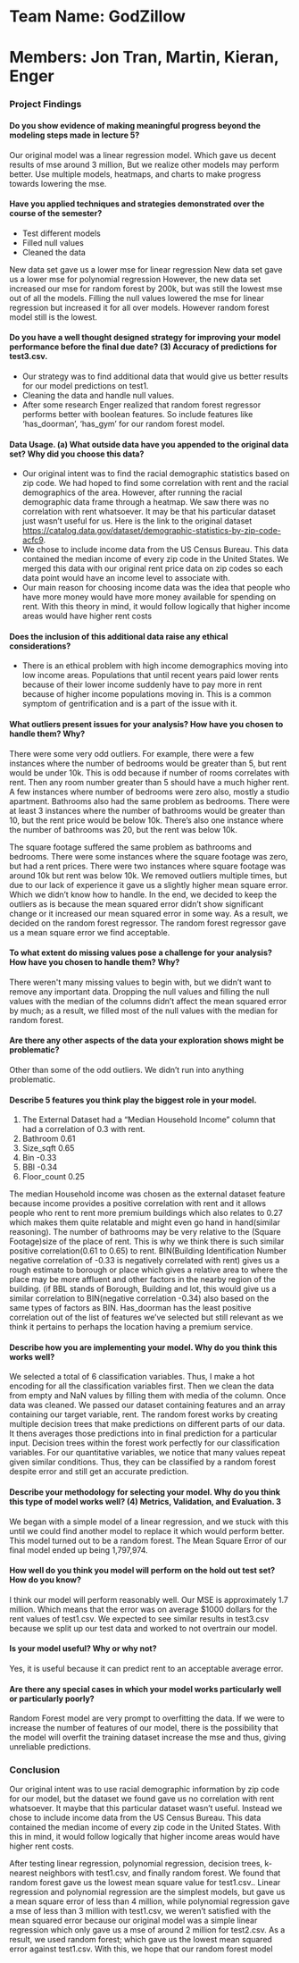 # Team Name: GodZillow

# Members: Jon Tran, Martin, Kieran, Enger

### Project Findings
#### Do you show evidence of making meaningful progress beyond the modeling steps made in lecture 5?
Our original model was a linear regression model. Which gave us decent results of mse around 3 million, But we realize other models may perform better.
Use multiple models, heatmaps, and charts to make progress towards lowering the mse. 
#### Have you applied techniques and strategies demonstrated over the course of the semester? 
- Test different models
- Filled null values
- Cleaned the data

New data set gave us a lower mse for linear regression
New data set gave us a lower mse for polynomial regression
However, the new data set increased our mse for random forest by 200k, but was still the lowest mse out of all the models.
Filling the null values lowered the mse for linear regression but increased it for all over models. However random forest model still is the lowest. 
#### Do you have a well thought designed strategy for improving your model performance before the final due date? (3) Accuracy of predictions for test3.csv.
- Our strategy was to find additional data that would give us better results for our model predictions on test1.
- Cleaning the data and handle null values. 
- After some research Enger realized that random forest regressor performs better with boolean features. So include features like ‘has_doorman’, ‘has_gym’ for our random forest model. 
####  Data Usage. (a) What outside data have you appended to the original data set? Why did you choose this data? 

- Our original intent was to find the racial demographic statistics based on zip code. We had hoped to find some correlation with rent and the racial demographics of the area. However, after running the racial demographic data frame through a heatmap. We saw there was no correlation with rent whatsoever. It may be that his particular dataset just wasn’t useful for us. Here is the link to the original dataset https://catalog.data.gov/dataset/demographic-statistics-by-zip-code-acfc9.
- We chose to include income data from the US Census Bureau. This data contained the median income of every zip code in the United States. We merged this data with our original rent price data on zip codes so each data point would have an income level to associate with.
- Our main reason for choosing income data was the idea that people who have more money would have more money available for spending on rent. With this theory in mind, it would follow logically that higher income areas would have higher rent costs

#### Does the inclusion of this additional data raise any ethical considerations? 

- There is an ethical problem with high income demographics moving into low income areas. Populations that until recent years paid lower rents because of their lower income suddenly have to pay more in rent because of higher income populations moving in. This is a common symptom of gentrification and is a part of the issue with it. 

#### What outliers present issues for your analysis? How have you chosen to handle them? Why? 

There were some very odd outliers. For example, there were a few instances where the number of bedrooms would be greater than 5, but rent would be under 10k. This is odd because if number of rooms correlates with rent. Then any room number greater than 5 should have a much higher rent. A few instances where number of bedrooms were zero also, mostly a studio apartment.
Bathrooms also had the same problem as bedrooms. There were at least 3 instances where the number of bathrooms would be greater than 10, but the rent price would be below 10k. There’s also one instance where the number of bathrooms was 20, but the rent was below 10k.

The square footage suffered the same problem as bathrooms and bedrooms. There were some instances where the square footage was zero, but had a rent prices. There were two instances where square footage was around 10k but rent was below 10k. 
 We removed outliers multiple times, but due to our lack of experience it gave us a slightly higher mean square error. Which we didn’t know how to handle. In the end, we decided to keep the outliers as is because the mean squared error didn’t show significant change or it increased our mean squared error in some way. As a result, we decided on the random forest regressor. The random forest regressor gave us a mean square error we find acceptable. 

#### To what extent do missing values pose a challenge for your analysis? How have you chosen to handle them? Why?

There weren't many missing values to begin with, but we didn’t want to remove any important data. Dropping the null values and filling the null values with the median of the columns didn’t affect the mean squared error by much; as a result, we filled most of the null values with the median for random forest. 

#### Are there any other aspects of the data your exploration shows might be problematic?

Other than some of the odd outliers. We didn’t run into anything problematic.

#### Describe 5 features you think play the biggest role in your model. 

1. The External Dataset had a “Median Household Income” column that had a correlation of 0.3 with rent.
2. Bathroom 0.61
3. Size_sqft 0.65
4. Bin -0.33
5. BBl -0.34
6. Floor_count 0.25

The median Household income was chosen as the external dataset feature because income provides a positive correlation with rent and it allows people who rent to rent more premium buildings which also relates to 0.27 which makes them quite relatable and might even go hand in hand(similar reasoning). The number of bathrooms may be very relative to the (Square Footage)size of the place of rent. This is why we think there is such similar positive correlation(0.61 to 0.65) to rent. BIN(Building Identification Number negative correlation of -0.33 is negatively correlated with rent) gives us a rough estimate to borough or place which gives a relative area to where the place may be more affluent and other factors in the nearby region of the building. (if BBL stands of Borough, Building and lot, this would give us a similar correlation to BIN(negative correlation -0.34) also based on the same types of factors as BIN. Has_doorman has the least positive correlation out of the list of features we’ve selected but still relevant as we think it pertains to perhaps the location having a premium service.

#### Describe how you are implementing your model. Why do you think this works well? 

We selected a total of 6 classification variables. Thus, I make a hot encoding for all the classification variables first. Then we clean the data from empty and NaN values by filling them with media of the column. Once data was cleaned. We passed our dataset containing features and an array containing our target variable, rent. The random forest works by creating multiple decision trees that make predictions on different parts of our data. It thens averages those predictions into in final prediction for a particular input. Decision trees within the forest work perfectly for our classification variables. For our quantitative variables, we notice that many values repeat given similar conditions. Thus, they can be classified by a random forest despite error and still get an accurate prediction.


#### Describe your methodology for selecting your model. Why do you think this type of model works well? (4) Metrics, Validation, and Evaluation. 3

We began with a simple model of a linear regression, and we stuck with this until we could find another model to replace it which would perform better. This model turned out to be a random forest. The Mean Square Error of our final model ended up being 1,797,974. 

#### How well do you think you model will perform on the hold out test set? How do you know? 

I think our model will perform reasonably well. Our MSE is approximately 1.7 million. Which means that the error  was on average $1000 dollars for the rent values of test1.csv. We expected to see similar results in test3.csv because we split up our test data and worked to not overtrain our model.

#### Is your model useful? Why or why not?

Yes, it is useful because it can predict rent to an acceptable average error.

#### Are there any special cases in which your model works particularly well or particularly poorly?

Random Forest model are very prompt to overfitting the data. If we were to increase the number of features of our model, there is the possibility that the model will overfit the training dataset increase the mse and thus, giving unreliable predictions.

### Conclusion 

Our original intent was to use racial demographic information by zip code for our model, but the dataset we found gave us no correlation with rent whatsoever. It maybe that this particular dataset wasn’t useful. Instead we chose to include income data from the US Census Bureau. This data contained the median income of every zip code in the United States. With this in mind, it would follow logically that higher income areas would have higher rent costs. 

After testing linear regression, polynomial regression, decision trees, k-nearest neighbors with test1.csv, and finally random forest. We found that random forest gave us the lowest mean square value for test1.csv.. Linear regression and polynomial regression are the simplest models, but gave us a mean square error of less than 4 million, while polynomial regression gave a mse of less than 3 million with test1.csv, we weren’t satisfied with the mean squared error because our original model was a simple linear regression which only gave us a mse of around 2 million for test2.csv. As a result, we used random forest; which gave us the lowest mean squared error against test1.csv. With this, we hope that our random forest model 
